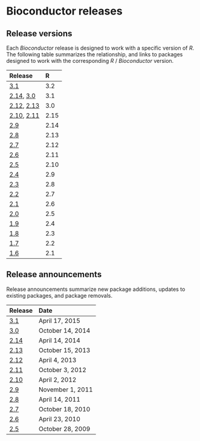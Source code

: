 # Bioconductor releases

## Release versions

Each _Bioconductor_ release is designed to work with a specific
version of _R_. The following table summarizes the relationship, and
links to packages designed to work with the corresponding _R_ /
_Bioconductor_ version.

| Release                                          | R    |
|:-------------------------------------------------|:-----|
| [3.1](/packages/3.1/)                            | 3.2  |
| [2.14](/packages/2.14/), [3.0](/packages/3.0/)   | 3.1  |
| [2.12](/packages/2.12/), [2.13](/packages/2.13/) | 3.0  |
| [2.10](/packages/2.10/), [2.11](/packages/2.11/) | 2.15 |
| [2.9](/packages/2.9/)                            | 2.14 |
| [2.8](/packages/2.8/)                            | 2.13 |
| [2.7](/packages/2.7/)                            | 2.12 |
| [2.6](/packages/2.6/)                            | 2.11 |
| [2.5](/packages/2.5/)                            | 2.10 |
| [2.4](/packages/2.4/)                            | 2.9  |
| [2.3](/packages/2.3/)                            | 2.8  |
| [2.2](/packages/2.2/)                            | 2.7  |
| [2.1](/packages/2.1/)                            | 2.6  | 
| [2.0](/packages/2.0/)                            | 2.5  |
| [1.9](/packages/1.9/)                            | 2.4  |
| [1.8](/packages/1.8/)                            | 2.3  |
| [1.7](/packages/bioc/1.7/src/contrib/html/)      | 2.2  |
| [1.6](/packages/bioc/1.6/src/contrib/html/)      | 2.1  |

## Release announcements

Release announcements summarize new package additions, updates to
existing packages, and package removals.

| Release                         | Date             |
|:--------------------------------|:-----------------|
| [3.1](/news/bioc_3_1_release)   | April 17, 2015   |
| [3.0](/news/bioc_3_0_release)   | October 14, 2014 |
| [2.14](/news/bioc_2_14_release) | April 14, 2014   | 
| [2.13](/news/bioc_2_13_release) | October 15, 2013 |
| [2.12](/news/bioc_2_12_release) | April 4, 2013    |
| [2.11](/news/bioc_2_11_release) | October 3, 2012  |
| [2.10](/news/bioc_2_10_release) | April 2, 2012    |
| [2.9](/news/bioc_2_9_release)   | November 1, 2011 |
| [2.8](/news/bioc_2_8_release)   | April 14, 2011   |
| [2.7](/news/bioc_2_7_release)   | October 18, 2010 |
| [2.6](/news/bioc_2_6_release)   | April 23, 2010   |
| [2.5](/news/bioc_2_5_release)   | October 28, 2009 |

